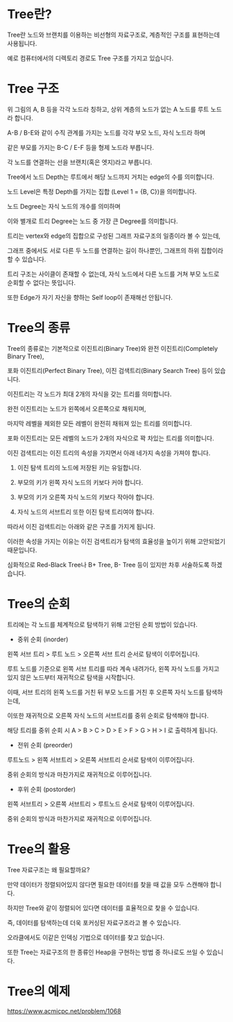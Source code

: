 # Tree란?

Tree란 노드와 브랜치를 이용하는 비선형의 자료구조로, 계층적인 구조를 표현하는데 사용됩니다.

예로 컴퓨터에서의 디렉토리 경로도 Tree 구조를 가지고 있습니다.




# Tree 구조

위 그림의 A, B 등을 각각 노드라 칭하고, 상위 계층의 노드가 없는 A 노드를 루트 노드라 합니다.

A-B / B-E와 같이 수직 관계를 가지는 노드를 각각 부모 노드, 자식 노드라 하며

같은 부모를 가지는 B-C / E-F 등을 형제 노드라 부릅니다.

각 노드를 연결하는 선을 브랜치(혹은 엣지)라고 부릅니다.

Tree에서 노드 Depth는 루트에서 해당 노드까지 거치는 edge의 수를 의미합니다.

노드 Level은 특정 Depth를 가지는 집합 (Level 1 = {B, C})을 의미합니다.

노드 Degree는 자식 노드의 개수를 의미하며

이와 별개로 트리 Degree는 노드 중 가장 큰 Degree를 의미합니다. 



트리는 vertex와 edge의 집합으로 구성된 그래프 자료구조의 일종이라 볼 수 있는데,

그래프 중에서도 서로 다른 두 노드를 연결하는 길이 하나뿐인, 그래프의 하위 집합이라 할 수 있습니다.



트리 구조는 사이클이 존재할 수 없는데, 자식 노드에서 다른 노드를 거쳐 부모 노드로 순회할 수 없다는 뜻입니다.

또한 Edge가 자기 자신을 향하는 Self loop이 존재해선 안됩니다.



# Tree의 종류

Tree의 종류로는 기본적으로 이진트리(Binary Tree)와 완전 이진트리(Completely Binary Tree),

포화 이진트리(Perfect Binary Tree), 이진 검색트리(Binary Search Tree) 등이 있습니다.

이진트리는 각 노드가 최대 2개의 자식을 갖는 트리를 의미합니다.

완전 이진트리는 노드가 왼쪽에서 오른쪽으로 채워지며,

마지막 레벨을 제외한 모든 레벨이 완전히 채워져 있는 트리를 의미합니다.

포화 이진트리는 모든 레벨의 노드가 2개의 자식으로 꽉 차있는 트리를 의미합니다.



이진 검색트리는 이진 트리의 속성을 가지면서 아래 네가지 속성을 가져야 합니다.



1. 이진 탐색 트리의 노드에 저장된 키는 유일합니다.

2. 부모의 키가 왼쪽 자식 노드의 키보다 커야 합니다.

3. 부모의 키가 오른쪽 자식 노드의 키보다 작아야 합니다.

4. 자식 노드의 서브트리 또한 이진 탐색 트리여야 합니다.



따라서 이진 검색트리는 아래와 같은 구조를 가지게 됩니다.


이러한 속성을 가지는 이유는 이진 검색트리가 탐색의 효율성을 높이기 위해 고안되었기 때문입니다.



심화적으로 Red-Black Tree나 B+ Tree, B- Tree 등이 있지만 차후 서술하도록 하겠습니다.



# Tree의 순회

트리에는 각 노드를 체계적으로 탐색하기 위해 고안된 순회 방법이 있습니다.


- 중위 순회 (inorder)

왼쪽 서브 트리 > 루트 노드 > 오른쪽 서브 트리 순서로 탐색이 이루어집니다.

루트 노드를 기준으로 왼쪽 서브 트리를 따라 계속 내려가다, 왼쪽 자식 노드를 가지고 있지 않은 노드부터 재귀적으로 탐색을 시작합니다.

이때, 서브 트리의 왼쪽 노드를 거친 뒤 부모 노드를 거친 후 오른쪽 자식 노드를 탐색하는데,

이또한 재귀적으로 오른쪽 자식 노드의 서브트리를 중위 순회로 탐색해야 합니다. 


해당 트리를 중위 순회 시 A > B > C > D > E > F > G > H > I 로 출력하게 됩니다.



- 전위 순회 (preorder)

루트노드 > 왼쪽 서브트리 > 오른쪽 서브트리 순서로 탐색이 이루어집니다.

중위 순회의 방식과 마찬가지로 재귀적으로 이루어집니다.



- 후위 순회 (postorder)

왼쪽 서브트리 > 오른쪽 서브트리 > 루트노드 순서로 탐색이 이루어집니다.

중위 순회의 방식과 마찬가지로 재귀적으로 이루어집니다.


# Tree의 활용

Tree 자료구조는 왜 필요할까요?

만약 데이터가 정렬되어있지 않다면 필요한 데이터를 찾을 때 값을 모두 스캔해야 합니다.

하지만 Tree와 같이 정렬되어 있다면 데이터를 효율적으로 찾을 수 있습니다.

즉, 데이터를 탐색하는데 더욱 포커싱된 자료구조라고 볼 수 있습니다.

오라클에서도 이같은 인덱싱 기법으로 데이터를 찾고 있습니다.



또한 Tree는 자료구조의 한 종류인 Heap을 구현하는 방법 중 하나로도 쓰일 수 있습니다.



 

# Tree의 예제

https://www.acmicpc.net/problem/1068

 